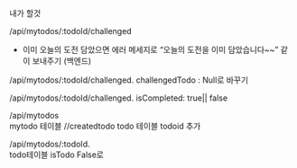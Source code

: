 내가 할것 
<!-- 1)나의 오늘의  Todo 도전 등록*서우혁.  -->
 /api/mytodos/:todoId/challenged
* 이미 오늘의 도전 담았으면 에러 메세지로 “오늘의 도전을 이미 담았습니다~~” 같이 보내주기 (백엔드)

<!-- 2)오늘의 도전 Todo 등록 취소. -->
 /api/mytodos/:todoId/challenged. 
challengedTodo : Null로 바꾸기

<!-- 3)나의 오늘의 Todo  진행중/완료 처리*서우혁. -->
/api/mytodos/:todoId/challenged.
isCompleted: true|| false

<!-- 4)나의오늘의 제안 Todo 작성*서우혁.  -->
/api/mytodos    
mytodo 테이블 //createdtodo todo 테이블 todoid 추가

<!-- 5)Todo 삭제*서우혁.   -->
/api/mytodos/:todoId.  
todo테이블 isTodo False로
